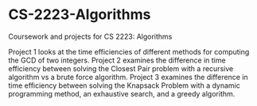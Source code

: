 # CS-2223-Algorithms
Coursework and projects for CS 2223: Algorithms

Project 1 looks at the time efficiencies of different methods for computing the GCD of two integers.
Project 2 examines the difference in time efficiency between solving the Closest Pair problem with a recursive algorithm vs a brute force algorithm.
Project 3 examines the difference in time efficiency between solving the Knapsack Problem with a dynamic programming method, an exhaustive search, and a greedy algorithm.

